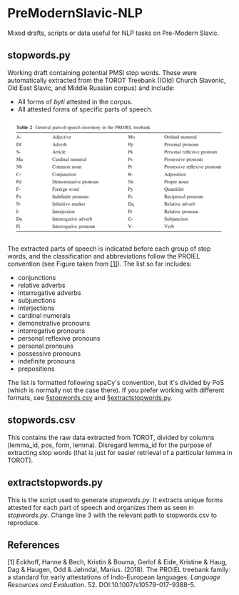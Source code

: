 # PreModernSlavic-NLP
Mixed drafts, scripts or data useful for NLP tasks on Pre-Modern Slavic.

## stopwords.py
Working draft containing potential PMSl stop words. These were automatically extracted from the TOROT Treebank ((Old) Church Slavonic, Old East Slavic, and Middle Russian corpus) and include: 
- All forms of _byti_ attested in the corpus.
- All attested forms of specific parts of speech.

<img src="https://github.com/npedrazzini/PreModernSlavic-NLP/blob/main/POS_PROIEL.png" alt="drawing" width="600"/>

The extracted parts of speech is indicated before each group of stop words, and the classification and abbreviations follow the PROIEL convention (see Figure taken from [[1]](#1)). The list so far includes: 

- conjunctions
- relative adverbs
- interrogative adverbs
- subjunctions
- interjections
- cardinal numerals
- demonstrative pronouns
- interrogative pronouns
- personal reflexive pronouns
- personal pronouns
- possessive pronouns
- indefinite pronouns
- prepositions

The list is formatted following spaCy's convention, but it's divided by PoS (which is normally not the case there). If you prefer working with different formats, see §[stopwords.csv](https://github.com/npedrazzini/PreModernSlavic-NLP#stopwordscsv) and §[extractstopwords.py](https://github.com/npedrazzini/PreModernSlavic-NLP#extractstopwordspy).

## stopwords.csv
This contains the raw data extracted from TOROT, divided by columns (lemma_id, pos, form, lemma). Disregard lemma_id for the purpose of extracting stop words (that is just for easier retrieval of a particular lemma in TOROT).

## extractstopwords.py
This is the script used to generate _stopwords.py_. It extracts unique forms attested for each part of speech and organizes them as seen in _stopwords.py_. Change line 3 with the relevant path to stopwords.csv to reproduce.

## References
<a id="1">[1]</a> 
Eckhoff, Hanne & Bech, Kristin & Bouma, Gerlof & Eide, Kristine & Haug, Dag & Haugen, Odd & Jøhndal, Marius. (2018). The PROIEL treebank family: a standard for early attestations of Indo-European languages. _Language Resources and Evaluation_. 52. DOI:10.1007/s10579-017-9388-5. 

